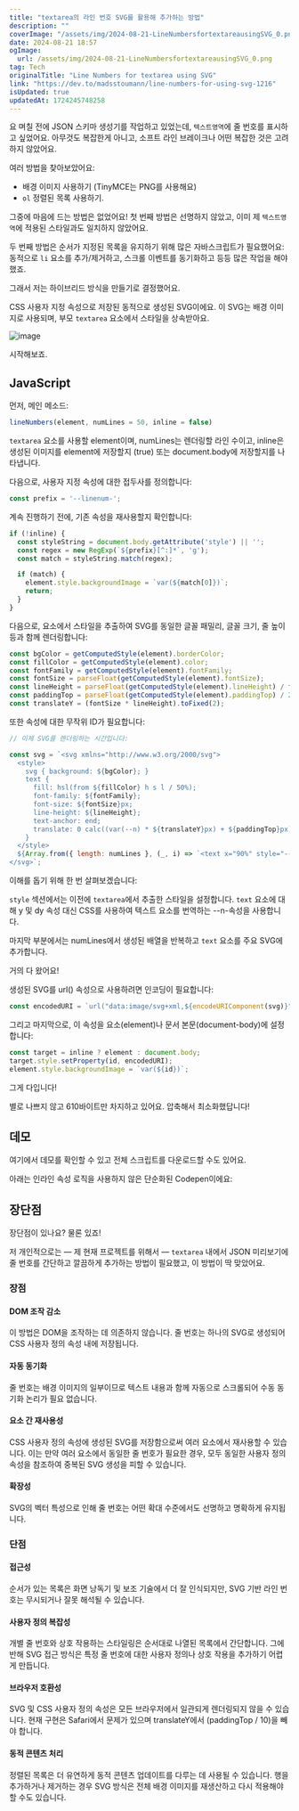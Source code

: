 ```yaml
---
title: "textarea의 라인 번호 SVG를 활용해 추가하는 방법"
description: ""
coverImage: "/assets/img/2024-08-21-LineNumbersfortextareausingSVG_0.png"
date: 2024-08-21 18:57
ogImage: 
  url: /assets/img/2024-08-21-LineNumbersfortextareausingSVG_0.png
tag: Tech
originalTitle: "Line Numbers for textarea using SVG"
link: "https://dev.to/madsstoumann/line-numbers-for-using-svg-1216"
isUpdated: true
updatedAt: 1724245748258
---
```



요 며칠 전에 JSON 스키마 생성기를 작업하고 있었는데, `텍스트영역`에 줄 번호를 표시하고 싶었어요. 아무것도 복잡한게 아니고, 소프트 라인 브레이크나 어떤 복잡한 것은 고려하지 않았어요.

여러 방법을 찾아보았어요:

- 배경 이미지 사용하기 (TinyMCE는 PNG를 사용해요)
- `ol` 정렬된 목록 사용하기.

그중에 마음에 드는 방법은 없었어요! 첫 번째 방법은 선명하지 않았고, 이미 제 `텍스트영역`에 적용된 스타일과도 일치하지 않았어요.

<!-- cozy-coder - 수평 -->
<ins class="adsbygoogle"
     style="display:block"
     data-ad-client="ca-pub-4877378276818686"
     data-ad-slot="1107185301"
     data-ad-format="auto"
     data-full-width-responsive="true"></ins>
<script>
     (adsbygoogle = window.adsbygoogle || []).push({});
</script>

두 번째 방법은 순서가 지정된 목록을 유지하기 위해 많은 자바스크립트가 필요했어요: 동적으로 `li` 요소를 추가/제거하고, 스크롤 이벤트를 동기화하고 등등 많은 작업을 해야 했죠.

그래서 저는 하이브리드 방식을 만들기로 결정했어요.

CSS 사용자 지정 속성으로 저장된 동적으로 생성된 SVG이에요. 이 SVG는 배경 이미지로 사용되며, 부모 `textarea` 요소에서 스타일을 상속받아요.

![image](/assets/img/2024-08-21-LineNumbersfortextareausingSVG_0.png)

<!-- cozy-coder - 수평 -->
<ins class="adsbygoogle"
     style="display:block"
     data-ad-client="ca-pub-4877378276818686"
     data-ad-slot="1107185301"
     data-ad-format="auto"
     data-full-width-responsive="true"></ins>
<script>
     (adsbygoogle = window.adsbygoogle || []).push({});
</script>

시작해보죠.

## JavaScript

먼저, 메인 메소드:

```js
lineNumbers(element, numLines = 50, inline = false)
```

<!-- cozy-coder - 수평 -->
<ins class="adsbygoogle"
     style="display:block"
     data-ad-client="ca-pub-4877378276818686"
     data-ad-slot="1107185301"
     data-ad-format="auto"
     data-full-width-responsive="true"></ins>
<script>
     (adsbygoogle = window.adsbygoogle || []).push({});
</script>

`textarea` 요소를 사용할 element이며, numLines는 렌더링할 라인 수이고, inline은 생성된 이미지를 element에 저장할지 (true) 또는 document.body에 저장할지를 나타냅니다.

다음으로, 사용자 지정 속성에 대한 접두사를 정의합니다:

```js
const prefix = '--linenum-';
```

계속 진행하기 전에, 기존 속성을 재사용할지 확인합니다:

<!-- cozy-coder - 수평 -->
<ins class="adsbygoogle"
     style="display:block"
     data-ad-client="ca-pub-4877378276818686"
     data-ad-slot="1107185301"
     data-ad-format="auto"
     data-full-width-responsive="true"></ins>
<script>
     (adsbygoogle = window.adsbygoogle || []).push({});
</script>

```js
if (!inline) {
  const styleString = document.body.getAttribute('style') || '';
  const regex = new RegExp(`${prefix}[^:]*`, 'g');
  const match = styleString.match(regex);

  if (match) {
    element.style.backgroundImage = `var(${match[0]})`;
    return;
  }
}
```

다음으로, 요소에서 스타일을 추출하여 SVG를 동일한 글꼴 패밀리, 글꼴 크기, 줄 높이 등과 함께 렌더링합니다:

```js
const bgColor = getComputedStyle(element).borderColor;
const fillColor = getComputedStyle(element).color;
const fontFamily = getComputedStyle(element).fontFamily;
const fontSize = parseFloat(getComputedStyle(element).fontSize);
const lineHeight = parseFloat(getComputedStyle(element).lineHeight) / fontSize;
const paddingTop = parseFloat(getComputedStyle(element).paddingTop) / 2;
const translateY = (fontSize * lineHeight).toFixed(2);
```

또한 속성에 대한 무작위 ID가 필요합니다:

<!-- cozy-coder - 수평 -->
<ins class="adsbygoogle"
     style="display:block"
     data-ad-client="ca-pub-4877378276818686"
     data-ad-slot="1107185301"
     data-ad-format="auto"
     data-full-width-responsive="true"></ins>
<script>
     (adsbygoogle = window.adsbygoogle || []).push({});
</script>

```js
// 이제 SVG를 렌더링하는 시간입니다:

const svg = `<svg xmlns="http://www.w3.org/2000/svg">
  <style>
    svg { background: ${bgColor}; }
    text {
      fill: hsl(from ${fillColor} h s l / 50%);
      font-family: ${fontFamily};
      font-size: ${fontSize}px;
      line-height: ${lineHeight};
      text-anchor: end;
      translate: 0 calc((var(--n) * ${translateY}px) + ${paddingTop}px);
    }
  </style>
  ${Array.from({ length: numLines }, (_, i) => `<text x="90%" style="--n:${i + 1};">${i + 1}</text>`).join("")}
</svg>`;
```

이해를 돕기 위해 한 번 살펴보겠습니다: 


<!-- cozy-coder - 수평 -->
<ins class="adsbygoogle"
     style="display:block"
     data-ad-client="ca-pub-4877378276818686"
     data-ad-slot="1107185301"
     data-ad-format="auto"
     data-full-width-responsive="true"></ins>
<script>
     (adsbygoogle = window.adsbygoogle || []).push({});
</script>

`style` 섹션에서는 이전에 `textarea`에서 추출한 스타일을 설정합니다. `text` 요소에 대해 y 및 dy 속성 대신 CSS를 사용하여 텍스트 요소를 번역하는 --n-속성을 사용합니다.

마지막 부분에서는 numLines에서 생성된 배열을 반복하고 `text` 요소를 주요 SVG에 추가합니다.

거의 다 왔어요!

생성된 SVG를 url() 속성으로 사용하려면 인코딩이 필요합니다:

<!-- cozy-coder - 수평 -->
<ins class="adsbygoogle"
     style="display:block"
     data-ad-client="ca-pub-4877378276818686"
     data-ad-slot="1107185301"
     data-ad-format="auto"
     data-full-width-responsive="true"></ins>
<script>
     (adsbygoogle = window.adsbygoogle || []).push({});
</script>

```js
const encodedURI = `url("data:image/svg+xml,${encodeURIComponent(svg)}")`;
```

그리고 마지막으로, 이 속성을 요소(element)나 문서 본문(document-body)에 설정합니다:

```js
const target = inline ? element : document.body;
target.style.setProperty(id, encodedURI);
element.style.backgroundImage = `var(${id})`;
```

그게 다입니다!

<!-- cozy-coder - 수평 -->
<ins class="adsbygoogle"
     style="display:block"
     data-ad-client="ca-pub-4877378276818686"
     data-ad-slot="1107185301"
     data-ad-format="auto"
     data-full-width-responsive="true"></ins>
<script>
     (adsbygoogle = window.adsbygoogle || []).push({});
</script>

별로 나쁘지 않고 610바이트만 차지하고 있어요. 압축해서 최소화했답니다!

## 데모

여기에서 데모를 확인할 수 있고 전체 스크립트를 다운로드할 수도 있어요.

아래는 인라인 속성 로직을 사용하지 않은 단순화된 Codepen이에요:

<!-- cozy-coder - 수평 -->
<ins class="adsbygoogle"
     style="display:block"
     data-ad-client="ca-pub-4877378276818686"
     data-ad-slot="1107185301"
     data-ad-format="auto"
     data-full-width-responsive="true"></ins>
<script>
     (adsbygoogle = window.adsbygoogle || []).push({});
</script>

## 장단점

장단점이 있나요? 물론 있죠!

저 개인적으로는 — 제 현재 프로젝트를 위해서 — `textarea` 내에서 JSON 미리보기에 줄 번호를 간단하고 깔끔하게 추가하는 방법이 필요했고, 이 방법이 딱 맞았어요.

### 장점

<!-- cozy-coder - 수평 -->
<ins class="adsbygoogle"
     style="display:block"
     data-ad-client="ca-pub-4877378276818686"
     data-ad-slot="1107185301"
     data-ad-format="auto"
     data-full-width-responsive="true"></ins>
<script>
     (adsbygoogle = window.adsbygoogle || []).push({});
</script>

#### DOM 조작 감소

이 방법은 DOM을 조작하는 데 의존하지 않습니다. 줄 번호는 하나의 SVG로 생성되어 CSS 사용자 정의 속성 내에 저장됩니다.

#### 자동 동기화

줄 번호는 배경 이미지의 일부이므로 텍스트 내용과 함께 자동으로 스크롤되어 수동 동기화 논리가 필요 없습니다.

<!-- cozy-coder - 수평 -->
<ins class="adsbygoogle"
     style="display:block"
     data-ad-client="ca-pub-4877378276818686"
     data-ad-slot="1107185301"
     data-ad-format="auto"
     data-full-width-responsive="true"></ins>
<script>
     (adsbygoogle = window.adsbygoogle || []).push({});
</script>

#### 요소 간 재사용성

CSS 사용자 정의 속성에 생성된 SVG를 저장함으로써 여러 요소에서 재사용할 수 있습니다. 이는 만약 여러 요소에서 동일한 줄 번호가 필요한 경우, 모두 동일한 사용자 정의 속성을 참조하여 중복된 SVG 생성을 피할 수 있습니다.

#### 확장성

SVG의 벡터 특성으로 인해 줄 번호는 어떤 확대 수준에서도 선명하고 명확하게 유지됩니다.

<!-- cozy-coder - 수평 -->
<ins class="adsbygoogle"
     style="display:block"
     data-ad-client="ca-pub-4877378276818686"
     data-ad-slot="1107185301"
     data-ad-format="auto"
     data-full-width-responsive="true"></ins>
<script>
     (adsbygoogle = window.adsbygoogle || []).push({});
</script>

### 단점

#### 접근성

순서가 있는 목록은 화면 낭독기 및 보조 기술에서 더 잘 인식되지만, SVG 기반 라인 번호는 무시되거나 잘못 해석될 수 있습니다.

#### 사용자 정의 복잡성

<!-- cozy-coder - 수평 -->
<ins class="adsbygoogle"
     style="display:block"
     data-ad-client="ca-pub-4877378276818686"
     data-ad-slot="1107185301"
     data-ad-format="auto"
     data-full-width-responsive="true"></ins>
<script>
     (adsbygoogle = window.adsbygoogle || []).push({});
</script>

개별 줄 번호와 상호 작용하는 스타일링은 순서대로 나열된 목록에서 간단합니다. 그에 반해 SVG 접근 방식은 특정 줄 번호에 대한 사용자 정의나 상호 작용을 추가하기 어렵게 만듭니다.

#### 브라우저 호환성

SVG 및 CSS 사용자 정의 속성은 모든 브라우저에서 일관되게 렌더링되지 않을 수 있습니다. 현재 구현은 Safari에서 문제가 있으며 translateY에서 (paddingTop / 10)을 빼야 합니다.

#### 동적 콘텐츠 처리

<!-- cozy-coder - 수평 -->
<ins class="adsbygoogle"
     style="display:block"
     data-ad-client="ca-pub-4877378276818686"
     data-ad-slot="1107185301"
     data-ad-format="auto"
     data-full-width-responsive="true"></ins>
<script>
     (adsbygoogle = window.adsbygoogle || []).push({});
</script>

정렬된 목록은 더 유연하게 동적 콘텐츠 업데이트를 다루는 데 사용될 수 있습니다. 행을 추가하거나 제거하는 경우 SVG 방식은 전체 배경 이미지를 재생산하고 다시 적용해야 할 수도 있습니다.